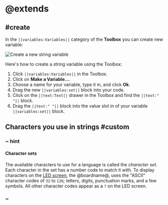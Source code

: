 # @extends

## #create

In the ``||variables:Variables||`` category of the **Toolbox** you can create new variable:

![Create a new string variable](/static/blocks/variables/string.gif)

Here's how to create a string variable using the Toolbox:

1. Click ``||variables:Variables||`` in the Toolbox.
2. Click on **Make a Variable...**.
3. Choose a name for your variable, type it in, and click **Ok**.
4. Drag the new ``||variables:set||`` block into your code.
5. Click on the ``||text:Text||`` drawer in the Toolbox and find the ``||text:" "||`` block.
6. Drag the ``||text:" "||`` block into the value slot in of your variable ``||variables:set||`` block.

## Characters you use in strings #custom

### ~ hint

#### Character sets

The available characters to use for a language is called the _character set_. Each character in the set has a number code to match it with.
To display characters on the [LED screen](/device/screen), the @boardname@, uses the "ASCII" character codes of `32` to `126`; letters, digits, punctuation marks, and a few symbols. All other character codes appear as a `?` on the LED screen.

### ~